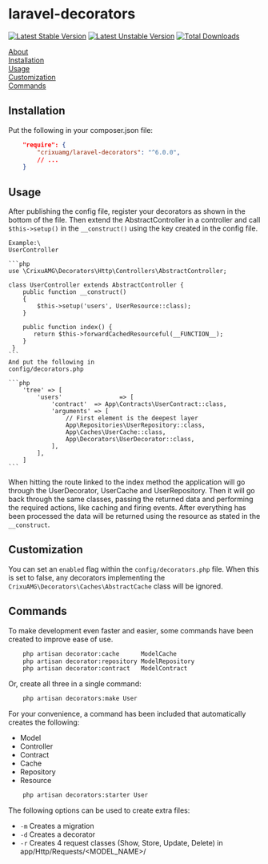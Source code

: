 # laravel-decorators

[![Latest Stable Version](https://poser.pugx.org/crixuamg/laravel-decorators/v/stable)](https://packagist.org/packages/crixuamg/laravel-decorators)
[![Latest Unstable Version](https://poser.pugx.org/crixuamg/laravel-decorators/v/unstable)](https://packagist.org/packages/crixuamg/laravel-decorators)
[![Total Downloads](https://poser.pugx.org/crixuamg/laravel-decorators/downloads)](https://packagist.org/packages/crixuamg/laravel-decorators)

[About](#about)<br>
[Installation](#installation)<br>
[Usage](#about)<br>
[Customization](#customization)<br>
[Commands](#commands)<br>

## Installation
Put the following in your composer.json file:
```json
    "require": {
        "crixuamg/laravel-decorators": "^6.0.0",
        // ...
    }
```

## Usage
After publishing the config file, register your decorators as shown in the bottom of the file. Then extend the AbstractController in a controller and call `$this->setup()` in the `__construct()` using the key created in the config file.

    Example:\
    UserController

    ```php
    use \CrixuAMG\Decorators\Http\Controllers\AbstractController;

    class UserController extends AbstractController {
        public function __construct()
        {
            $this->setup('users', UserResource::class);
        }

        public function index() {
           return $this->forwardCachedResourceful(__FUNCTION__);
        }
     }
    ```
    And put the following in
    config/decorators.php

    ```php
        'tree' => [
            'users'                => [
                'contract'  => App\Contracts\UserContract::class,
                'arguments' => [
                    // First element is the deepest layer
                    App\Repositories\UserRepository::class,
                    App\Caches\UserCache::class,
                    App\Decorators\UserDecorator::class,
                ],
            ],
        ]
    ```

   When hitting the route linked to the index method the application will go through the UserDecorator, UserCache and UserRepository. Then it will go back through the same classes, passing the returned data and performing the required actions, like caching and firing events.
   After everything has been processed the data will be returned using the resource as stated in the `__construct`.


## Customization
You can set an `enabled` flag within the `config/decorators.php` file.
When this is set to false, any decorators implementing the `CrixuAMG\Decorators\Caches\AbstractCache` class will be ignored.

## Commands
To make development even faster and easier, some commands have been created to improve ease of use.

```bash
    php artisan decorator:cache      ModelCache
    php artisan decorator:repository ModelRepository
    php artisan decorator:contract   ModelContract
```

Or, create all three in a single command:
```bash
    php artisan decorators:make User
```

For your convenience, a command has been included that automatically creates the following:
- Model
- Controller
- Contract
- Cache
- Repository
- Resource

```bash
    php artisan decorators:starter User
```
The following options can be used to create extra files:
- `-m` Creates a migration
- `-d` Creates a decorator
- `-r` Creates 4 request classes (Show, Store, Update, Delete) in app/Http/Requests/<MODEL_NAME>/
